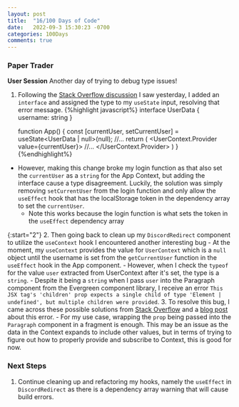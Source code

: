 ```yaml
---
layout: post
title:  "16/100 Days of Code"
date:   2022-09-3 15:30:23 -0700
categories: 100Days
comments: true
---
```


### Paper Trader
**User Session**
Another day of trying to debug type issues!

1. Following the [Stack Overflow discussion](https://stackoverflow.com/questions/59125973/react-typescript-argument-of-type-is-not-assignable-to-parameter-of-type) I saw yesterday, I added an `interface` and assigned the type to my `useState` input, resolving that error message.
    {%highlight javascript%}
    interface UserData {
       username: string
    }

    function App() {
        const [currentUser, setCurrentUser] = useState<UserData | null>(null);
        //...
        return (
            <UserContext.Provider value={currentUser}>
            //...
            </UserContext.Provider>
        )
    }
    {%endhighlight%}
- However, making this change broke my login function as that also set the `currentUser` as a `string` for the App Context, but adding the interface cause a type disagreement. Luckily, the solution was simply removing `setCurrentUser` from the login function and only allow the `useEffect` hook that has the localStorage token in the dependency array to set the `currentUser`. 
    - Note this works because the login function is what sets the token in the `useEffect` dependency array

{:start="2"}
2. Then going back to clean up my `DiscordRedirect` component to utilize the `useContext` hook I encountered another interesting bug
    - At the moment, my `useContext` provides the value for `UserContext` which is a `null` object until the username is set from the `getCurrentUser` function in the `useEffect` hook in the App component. 
    - However, when I check the `typeof` for the value `user` extracted from UserContext after it's set, the type is a `string`.
    - Despite it being a `string` when I pass `user` into the Paragraph component from the Evergreen component library, I receive an error `This JSX tag's 'children' prop expects a single child of type 'Element | undefined', but multiple children were provided`.
3. To resolve this bug, I came across these possible solutions from [Stack Overflow](https://stackoverflow.com/questions/62382324/react-typescript-this-jsx-tags-children-prop-expects-a-single-child-of-type) and a [blog post](https://bobbyhadz.com/blog/react-this-tags-children-prop-expects-single-child) about this error.
    - For my use case, wrapping the `prop` being passed into the `Paragraph` component in a fragment is enough. This may be an issue as the data in the Context expands to include other values, but in terms of trying to figure out how to properly provide and subscribe to Context, this is good for now.

### Next Steps
1. Continue cleaning up and refactoring my hooks, namely the `useEffect` in `DiscordRedirect` as there is a dependency array warning that will cause build errors.